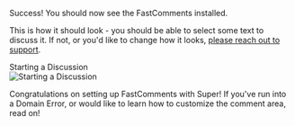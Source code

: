 Success! You should now see the FastComments installed.

This is how it should look - you should be able to select some text to discuss it. If not, or you'd like to change how it looks, [please reach out to support](https://fastcomments.com/auth/my-account/help).

<div class="screenshot white-bg">
    <div class="title">Starting a Discussion</div>
    <img class="screenshot-image" src="/images/installation-guides/super-so-step-4-success.png" alt="Starting a Discussion" />
</div>

Congratulations on setting up FastComments with Super! If you've run into a Domain Error, or would like to learn how to customize the comment area, read on!
